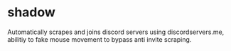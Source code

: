 # shadow
Automatically scrapes and joins discord servers using discordservers.me, abilitiy to fake mouse movement to bypass anti invite scraping.
